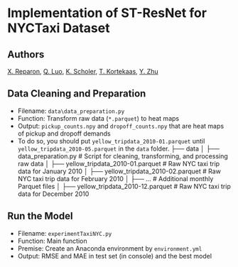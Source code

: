 # Implementation of ST-ResNet for NYCTaxi Dataset

## Authors

[X. Reparon](https://github.com/wooepeke), [Q. Luo](https://github.com/FelixxLuo), [K. Scholer](https://github.com/Kajscholer), [T. Kortekaas](https://github.com/Thijsjk), [Y. Zhu](https://github.com/Technic1005)

## Data Cleaning and Preparation
- Filename: `data\data_preparation.py`
- Function: Transform raw data (`*.parquet`) to heat maps
- Output: `pickup_counts.npy` and `dropoff_counts.npy` that are heat maps of pickup and dropoff demands
- To do so, you should put `yellow_tripdata_2010-01.parquet` until `yellow_tripdata_2010-05.parquet` in the `data` folder.
├── data
│   ├── data_preparation.py             # Script for cleaning, transforming, and processing raw data
│   ├── yellow_tripdata_2010-01.parquet # Raw NYC taxi trip data for January 2010
│   ├── yellow_tripdata_2010-02.parquet # Raw NYC taxi trip data for February 2010
│   ├── ...                             # Additional monthly Parquet files
│   ├── yellow_tripdata_2010-12.parquet # Raw NYC taxi trip data for December 2010

## Run the Model
- Filename: `experimentTaxiNYC.py`
- Function: Main function
- Premise: Create an Anaconda environment by `environment.yml`
- Output: RMSE and MAE in test set (in console) and the best model


